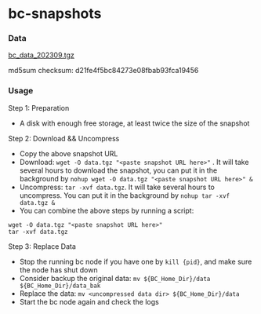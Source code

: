 
# bc-snapshots


### Data

[bc_data_202309.tgz](https://pub-10cd0733ed3540f1a5bd893cdcaf4027.r2.dev/data_20230916.tgz)

md5sum checksum: d21fe4f5bc84273e08fbab93fca19456



### Usage

Step 1: Preparation
- A disk with enough free storage, at least twice the size of the snapshot

Step 2: Download && Uncompress
- Copy the above snapshot URL
- Download:  `wget -O data.tgz "<paste snapshot URL here>"` . It will take several hours to download the snapshot, you can put it in the background by `nohup wget -O data.tgz "<paste snapshot URL here>" &`
- Uncompress: `tar -xvf data.tgz`. It will take several hours to uncompress. You can put it in the background by `nohup tar -xvf data.tgz &`
- You can combine the above steps by running a script:
```
wget -O data.tgz "<paste snapshot URL here>"
tar -xvf data.tgz
```

Step 3: Replace Data
- Stop the running bc node if you have one by `kill {pid}`, and make sure the node has shut down
- Consider backup the original data: `mv ${BC_Home_Dir}/data ${BC_Home_Dir}/data_bak`
- Replace the data: `mv <uncompressed data dir> ${BC_Home_Dir}/data`
- Start the bc node again and check the logs
